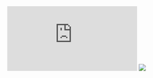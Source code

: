 ![graffiti.pdf](https://github.com/unobs/.github/blob/main/profile/graffiti.pdf)
![](https://unobs.github.io/uno.jpg)
